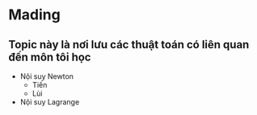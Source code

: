 # Mading
## Topic này là nơi lưu các thuật toán có liên quan đến môn tôi học
- Nội suy Newton
  + Tiến
  + Lùi
- Nội suy Lagrange
